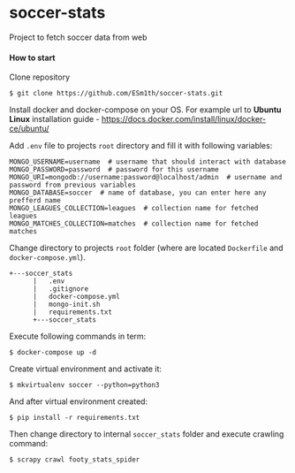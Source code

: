 # soccer-stats
Project to fetch soccer data from web

#### How to start
Clone repository
```
$ git clone https://github.com/ESm1th/soccer-stats.git
```

Install docker and docker-compose on your OS. For example url to **Ubuntu Linux** installation guide - https://docs.docker.com/install/linux/docker-ce/ubuntu/

Add `.env` file to projects `root` directory and fill it with following variables:
```
MONGO_USERNAME=username  # username that should interact with database
MONGO_PASSWORD=password  # password for this username
MONGO_URI=mongodb://username:password@localhost/admin  # username and password from previous variables
MONGO_DATABASE=soccer  # name of database, you can enter here any prefferd name
MONGO_LEAGUES_COLLECTION=leagues  # collection name for fetched leagues
MONGO_MATCHES_COLLECTION=matches  # collection name for fetched matches
```
Change directory to projects `root` folder (where are located `Dockerfile` and `docker-compose.yml`).
```
+---soccer_stats
      |   .env
      |   .gitignore
      |   docker-compose.yml
      |   mongo-init.sh
      |   requirements.txt
      +---soccer_stats
```
Execute following commands in term:

```
$ docker-compose up -d
```
Create virtual environment and activate it:
```
$ mkvirtualenv soccer --python=python3
```
And after virtual environment created:
```
$ pip install -r requirements.txt
```
Then change directory to internal `soccer_stats` folder and execute crawling command:
```
$ scrapy crawl footy_stats_spider
```
